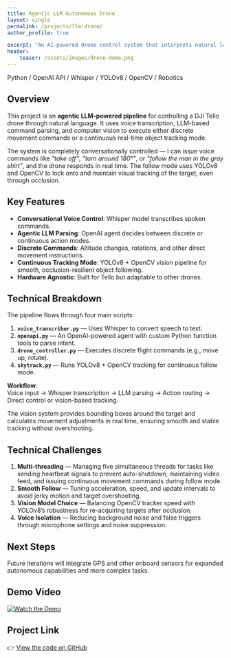 ```yaml
---
title: Agentic LLM Autonomous Drone
layout: single
permalink: /projects/llm-drone/
author_profile: true

excerpt: "An AI-powered drone control system that interprets natural language voice commands using an LLM and executes either discrete flight instructions or continuous object tracking."
header:
    teaser: /assets/images/drone-demo.png
---
```


Python / OpenAI API / Whisper / YOLOv8 / OpenCV / Robotics

## Overview
This project is an **agentic LLM-powered pipeline** for controlling a DJI Tello drone through natural language. It uses voice transcription, LLM-based command parsing, and computer vision to execute either discrete movement commands or a continuous real-time object tracking mode.

The system is completely conversationally controlled — I can issue voice commands like *"take off"*, *"turn around 180°"*, or *"follow the man in the gray shirt"*, and the drone responds in real time. The follow mode uses YOLOv8 and OpenCV to lock onto and maintain visual tracking of the target, even through occlusion.

## Key Features
- **Conversational Voice Control**: Whisper model transcribes spoken commands.
- **Agentic LLM Parsing**: OpenAI agent decides between discrete or continuous action modes.
- **Discrete Commands**: Altitude changes, rotations, and other direct movement instructions.
- **Continuous Tracking Mode**: YOLOv8 + OpenCV vision pipeline for smooth, occlusion-resilient object following.
- **Hardware Agnostic**: Built for Tello but adaptable to other drones.

## Technical Breakdown
The pipeline flows through four main scripts:

1. **`voice_transcriber.py`** — Uses Whisper to convert speech to text.
2. **`openapi.py`** — An OpenAI-powered agent with custom Python function tools to parse intent.
3. **`drone_controller.py`** — Executes discrete flight commands (e.g., move up, rotate).
4. **`skytrack.py`** — Runs YOLOv8 + OpenCV tracking for continuous follow mode.

**Workflow**:  
Voice input → Whisper transcription → LLM parsing → Action routing → Direct control or vision-based tracking.

The vision system provides bounding boxes around the target and calculates movement adjustments in real time, ensuring smooth and stable tracking without overshooting.

## Technical Challenges
1. **Multi-threading** — Managing five simultaneous threads for tasks like sending heartbeat signals to prevent auto-shutdown, maintaining video feed, and issuing continuous movement commands during follow mode.
2. **Smooth Follow** — Tuning acceleration, speed, and update intervals to avoid jerky motion and target overshooting.
3. **Vision Model Choice** — Balancing OpenCV tracker speed with YOLOv8’s robustness for re-acquiring targets after occlusion.
4. **Voice Isolation** — Reducing background noise and false triggers through microphone settings and noise suppression.

## Next Steps
Future iterations will integrate GPS and other onboard sensors for expanded autonomous capabilities and more complex tasks.

## Demo Video
[![Watch the Demo](https://www.youtube.com/watch?v=iRPw58BgnR8/0.jpg)](https://www.youtube.com/watch?v=iRPw58BgnR8)

## Project Link
👉 [View the code on GitHub](https://github.com/elijahtab/SkyPilot)
